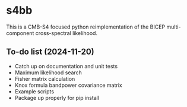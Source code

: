 # s4bb

This is a CMB-S4 focused python reimplementation of the BICEP multi-component cross-spectral likelihood.

## To-do list (2024-11-20)

* Catch up on documentation and unit tests
* Maximum likelihood search
* Fisher matrix calculation
* Knox formula bandpower covariance matrix
* Example scripts
* Package up properly for pip install
